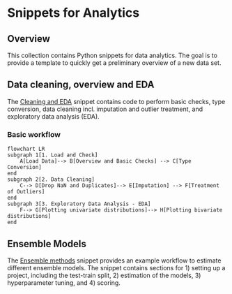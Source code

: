 # Snippets for Analytics
## Overview
This collection contains Python snippets for data analytics. The goal is to provide a template to quickly get a preliminary overview of a new data set.

## Data cleaning, overview and EDA
The [Cleaning and EDA](analytics_cleaning_eda.ipynb) snippet contains code to perform basic checks, type conversion, data cleaning incl. imputation and outlier treatment, and exploratory data analysis (EDA).

### Basic workflow
```mermaid
flowchart LR
subgraph 1[1. Load and Check]
    A[Load Data]--> B[Overview and Basic Checks] --> C[Type Conversion]
end
subgraph 2[2. Data Cleaning]
    C--> D[Drop NaN and Duplicates]--> E[Imputation] --> F[Treatment of Outliers]
end
subgraph 3[3. Exploratory Data Analysis - EDA]
    F--> G[Plotting univariate distributions]--> H[Plotting bivariate distributions]
end
```
## Ensemble Models
The [Ensemble methods](ensemble_methods.ipynb) snippet provides an example workflow to estimate different ensemble models. The snippet contains sections for 1) setting up a project, including the test-train split, 2) estimation of the models, 3) hyperparameter tuning, and 4) scoring.

